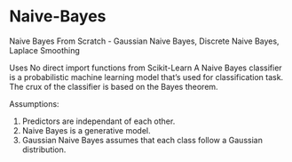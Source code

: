 # Naive-Bayes
Naive Bayes From Scratch - Gaussian Naive Bayes, Discrete Naive Bayes, Laplace Smoothing

Uses No direct import functions from Scikit-Learn
A Naive Bayes classifier is a probabilistic machine learning model that’s used for classification task. 
The crux of the classifier is based on the Bayes theorem.


Assumptions: 
1) Predictors are independant of each other.
2) Naive Bayes is a generative model.
3) Gaussian Naive Bayes assumes that each class follow a Gaussian distribution.

